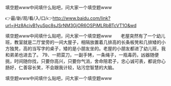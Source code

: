 填空题www中间填什么贴吧，问大家一个填空题www

👉最/新/观/看/入/口/👉http://www.baidu.com/link?url=jHz8AcivB1yuSpc8sJSrNM3GjOR6OSPiMLRbBTcVT1O&wd

填空题www中间填什么贴吧，问大家一个填空题www　　老屋突然有了一个幼儿班，教室就是二厅堂旁的一间大屋子，相隔放置着几排高的长条板凳和几排矮的小方独凳，高的当写字的桌子，矮的是小朋友坐的。老屋的小朋友都进了幼儿班，我和弟弟也进去了。
		79、一把菜刀，一副手铐，一条绳子，一瓶毒药，凶器随便挑，时间随你找，只要你高兴，只要你气消，舍命陪君子，忠心诚可表，都说你心肠好，仁善容长笑，不会跟我计较，玷污您智慧的大脑。


填空题www中间填什么贴吧，问大家一个填空题www
